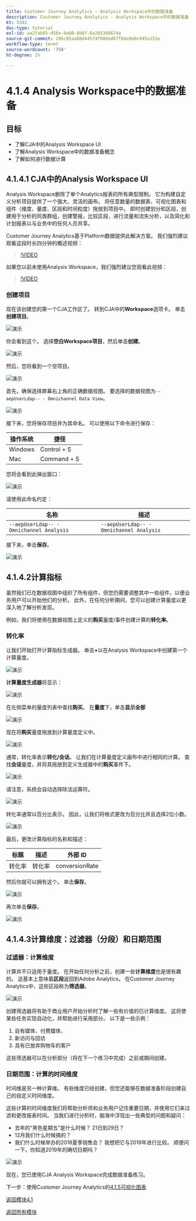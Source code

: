 ```yaml
---
title: Customer Journey Analytics - Analysis Workspace中的数据准备
description: Customer Journey Analytics - Analysis Workspace中的数据准备
kt: 5342
doc-type: tutorial
exl-id: aa2fab85-d56e-4a00-8b8f-8a2053d8674a
source-git-commit: 286c85aa88d44574f00ded67f0de8e0c945a153e
workflow-type: tm+mt
source-wordcount: '758'
ht-degree: 1%

---
```


# 4.1.4 Analysis Workspace中的数据准备

## 目标

- 了解CJA中的Analysis Workspace UI
- 了解Analysis Workspace中的数据准备概念
- 了解如何进行数据计算

## 4.1.4.1 CJA中的Analysis Workspace UI

Analysis Workspace删除了单个Analytics报表的所有典型限制。 它为构建自定义分析项目提供了一个强大、灵活的画布。 将任意数量的数据表、可视化图表和组件（维度、量度、区段和时间粒度）拖放到项目中。 即时创建划分和区段，创建用于分析的同类群组，创建警报，比较区段，进行流量和流失分析，以及简化和计划报表以与业务中的任何人员共享。

Customer Journey Analytics基于Platform数据提供此解决方案。 我们强烈建议观看这段时长四分钟的概述视频：

>[!VIDEO](https://video.tv.adobe.com/v/35109?quality=12&learn=on&enablevpops)

如果您以前未使用Analysis Workspace，我们强烈建议您观看此视频：

>[!VIDEO](https://video.tv.adobe.com/v/26266?quality=12&learn=on&enablevpops)

### 创建项目

现在该创建您的第一个CJA工作区了。 转到CJA中的&#x200B;**Workspace**选项卡。
单击**创建项目**。

![演示](./images/prmenu.png)

你会看到这个。 选择&#x200B;**空白Workspace项目**，然后单击&#x200B;**创建**。

![演示](./images/prmenu1.png)

然后，您将看到一个空项目。

![演示](./images/premptyprojects.png)

首先，确保选择屏幕右上角的正确数据视图。 要选择的数据视图为`--aepUserLdap-- - Omnichannel Data View`。

![演示](./images/prdv.png)

接下来，您将保存项目并为其命名。 可以使用以下命令进行保存：

| 操作系统 | 捷径 |
| ----------------- |-------------| 
| Windows | Control + S |
| Mac | Command + S |

您将会看到此弹出窗口：

![演示](./images/prsave.png)

请使用此命名约定：

| 名称 | 描述 |
| ----------------- |-------------| 
| `--aepUserLdap-- - Omnichannel Analysis` | `--aepUserLdap-- - Omnichannel Analysis` |

接下来，单击&#x200B;**保存**。

![演示](./images/prsave2.png)

## 4.1.4.2计算指标

虽然我们已在数据视图中组织了所有组件，但您仍需要调整其中一些组件，以便业务用户可以开始他们的分析。 此外，在任何分析期间，您可以创建计算量度以更深入地了解分析发现。

例如，我们将使用在数据视图上定义的&#x200B;**购买**&#x200B;量度/事件创建计算的&#x200B;**转化率**。

### 转化率

让我们开始打开计算指标生成器。 单击&#x200B;**+**&#x200B;以在Analysis Workspace中创建第一个计算量度。

![演示](./images/pradd.png)

**计算量度生成器**&#x200B;将显示：

![演示](./images/prbuilder.png)

在左侧菜单的量度列表中查找&#x200B;**购买**。 在&#x200B;**量度**&#x200B;下，单击&#x200B;**显示全部**

![演示](./images/calcbuildercr1.png)

现在将&#x200B;**购买**&#x200B;量度拖放到计算量度定义中。

![演示](./images/calcbuildercr2.png)

通常，转化率表示&#x200B;**转化/会话**。 让我们在计算量度定义画布中进行相同的计算。 查找&#x200B;**会话**&#x200B;量度，并将其拖放到定义生成器中的&#x200B;**购买**&#x200B;事件下。

![演示](./images/calcbuildercr3.png)

请注意，系统会自动选择除法运算符。

![演示](./images/calcbuildercr4.png)

转化率通常以百分比表示。 因此，让我们将格式更改为百分比并且选择2位小数。

![演示](./images/calcbuildercr5.png)

最后，更改计算指标的名称和描述：

| 标题 | 描述 | 外部 ID |
| ----------------- |-------------| -------------| 
| 转化率 | 转化率 | conversionRate |

然后你就可以拥有这个。 单击&#x200B;**保存**。

![演示](./images/calcbuildercr6.png)

再次单击&#x200B;**保存**。

![演示](./images/calcbuildercr6a.png)

## 4.1.4.3计算维度：过滤器（分段）和日期范围

### 过滤器：计算维度

计算并不只适用于量度。 在开始任何分析之前，创建一些&#x200B;**计算维度**&#x200B;也是很有趣的。 这基本上意味着&#x200B;**区段**&#x200B;返回到Adobe Analytics。 在Customer Journey Analytics中，这些区段称为&#x200B;**筛选器**。

![演示](./images/prfilters.png)

创建筛选器将有助于商业用户开始分析时了解一些有价值的已计算维度。 这将使某些任务实现自动化，并帮助进行采用部分。 以下是一些示例：

1. 自有媒体、付费媒体、
2. 新访问与回访
3. 具有已放弃购物车的客户

这些筛选器可以在分析部分（将在下一个练习中完成）之前或期间创建。

### 日期范围：计算的时间维度

时间维是另一种计算维。 有些维度已经创建，但您还能够在数据准备阶段创建自己的自定义时间维度。

这些计算的时间维度我们将帮助分析师和业务用户记住重要日期，并使用它们来过滤和更改报表时间。 当我们进行分析时，脑海中浮现出一些典型的问题和疑问：

- 去年的“黑色星期五”是什么时候？ 21日到29日？
- 12月我们什么时候搞的？
- 我们什么时候举办的2018夏季销售会？ 我想把它与2019年进行比较。 顺便问一下，你知道2019年的确切日期吗？

![演示](./images/timedimensions.png)

现在，您已使用CJA Analysis Workspace完成数据准备练习。

下一步：使用Customer Journey Analytics的[4.1.5可视化图表](./ex5.md)

[返回模块4.1](./customer-journey-analytics-build-a-dashboard.md)

[返回所有模块](./../../../overview.md)
